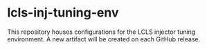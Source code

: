 # lcls-inj-tuning-env

This repository houses configurations for the LCLS injector tuning environment. A new artifact will be created on each GitHub release.

